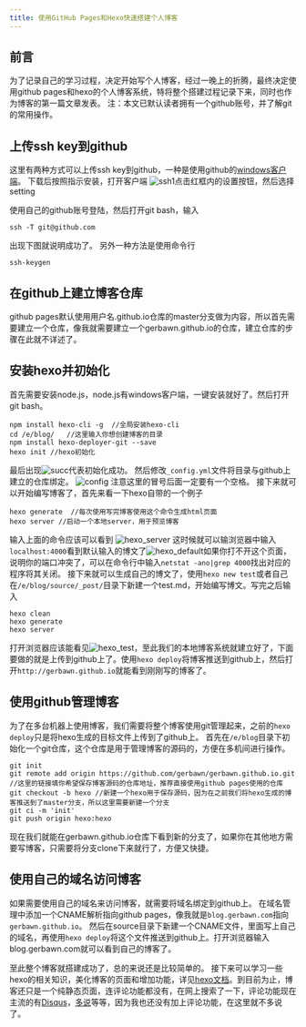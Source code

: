 ```yaml
---
title: 使用GitHub Pages和Hexo快速搭建个人博客
---
```

## 前言
为了记录自己的学习过程，决定开始写个人博客，经过一晚上的折腾，最终决定使用github pages和hexo的个人博客系统，特将整个搭建过程记录下来，同时也作为博客的第一篇文章发表。
注：本文已默认读者拥有一个github账号，并了解git的常用操作。

## 上传ssh key到github
这里有两种方式可以上传ssh key到github，一种是使用github的[windows客户端][1]。
下载后按照指示安装，打开客户端
![ssh1]点击红框内的设置按钮，然后选择setting

使用自己的github账号登陆，然后打开git bash，输入
```
ssh -T git@github.com
```
出现下图就说明成功了。
另外一种方法是使用命令行
```
ssh-keygen
```
## 在github上建立博客仓库
github pages默认使用用户名.github.io仓库的master分支做为内容，所以首先需要建立一个仓库，像我就需要建立一个gerbawn.github.io的仓库，建立仓库的步骤在此就不详述了。

## 安装hexo并初始化
首先需要安装node.js，node.js有windows客户端，一键安装就好了。然后打开git bash。
```
npm install hexo-cli -g  //全局安装hexo-cli
cd /e/blog/   //这里输入你想创建博客的目录
npm install hexo-deployer-git --save
hexo init //hexo初始化
```
最后出现![succ]代表初始化成功。
然后修改`_config.yml`文件将目录与github上建立的仓库绑定。
![config]
注意这里的冒号后面一定要有一个空格。
接下来就可以开始编写博客了，首先来看一下hexo自带的一个例子
```
hexo generate  //每次使用写完博客使用这个命令生成html页面
hexo server //启动一个本地server，用于预览博客
```
输入上面的命令应该可以看到
![hexo_server]
这时候就可以输浏览器中输入`localhost:4000`看到默认输入的博文了![hexo_default]如果你打不开这个页面，说明你的端口冲突了，可以在命令行中输入`netstat -ano|grep 4000`找出对应的程序将其关闭。
接下来就可以生成自己的博文了，使用`hexo new test`或者自己在`/e/blog/source/_post/`目录下新建一个test.md，开始编写博文。写完之后输入
```
hexo clean
hexo generate
hexo server
```
打开浏览器应该能看见![hexo_test]，至此我们的本地博客系统就建立好了，下面要做的就是上传到github上了。使用`hexo deploy`将博客推送到github上，然后打开`http://gerbawn.github.io`就能看到刚刚写的博客了。

## 使用github管理博客
为了在多台机器上使用博客，我们需要将整个博客使用git管理起来，之前的`hexo deploy`只是将hexo生成的目标文件上传到了github上。
首先在`/e/blog`目录下初始化一个git仓库，这个仓库是用于管理博客的源码的，方便在多机间进行操作。
```
git init
git remote add origin https://github.com/gerbawn/gerbawn.github.io.git //这里的链接填你希望保存博客源码的仓库地址，推荐直接使用github pages使用的仓库
git checkout -b hexo //新建一个hexo用于保存源码，因为在之前我们将hexo生成的博客推送到了master分支，所以这里需要新建一个分支
git ci -m 'init'
git push origin hexo:hexo
```
现在我们就能在gerbawn.github.io仓库下看到新的分支了，如果你在其他地方需要写博客，只需要将分支clone下来就行了，方便又快捷。

## 使用自己的域名访问博客
如果需要使用自己的域名来访问博客，就需要将域名绑定到github上。
在域名管理中添加一个CNAME解析指向github pages，像我就是`blog.gerbawn.com`指向`gerbawn.github.io`。
然后在source目录下新建一个CNAME文件，里面写上自己的域名，再使用`hexo deploy`将这个文件推送到github上。打开浏览器输入blog.gerbawn.com就可以看到自己的博客了。

至此整个博客就搭建成功了，总的来说还是比较简单的。 接下来可以学习一些hexo的相关知识，美化博客的页面和增加功能，详见[hexo文档][2]。到目前为止，博客还只是一个纯静态页面，连评论功能都没有，在网上搜索了一下，评论功能现在主流的有[Disqus][3]，[多说][3]等等，因为我也还没有加上评论功能，在这里就不多说了。




[1]: https://github-windows.s3.amazonaws.com/GitHubSetup.exe
[2]: https://hexo.io/zh-cn/docs/
[3]: https://disqus.com
[4]: http://duoshuo.com/
[ssh1]: http://oczidrtiz.bkt.clouddn.com/ssh1.png
[succ]: http://oczidrtiz.bkt.clouddn.com/hexo1.png
[config]: http://oczidrtiz.bkt.clouddn.com/hexo_config1.png
[hexo_server]: http://oczidrtiz.bkt.clouddn.com/hexo_server.png
[hexo_default]: http://oczidrtiz.bkt.clouddn.com/hexo_default.png
[hexo_test]: http://oczidrtiz.bkt.clouddn.com/hexo_test.png
